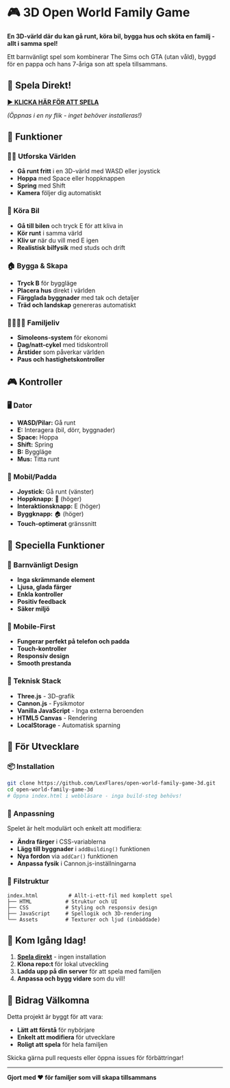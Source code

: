 # 🎮 3D Open World Family Game

**En 3D-värld där du kan gå runt, köra bil, bygga hus och sköta en familj - allt i samma spel!**

Ett barnvänligt spel som kombinerar The Sims och GTA (utan våld), byggd för en pappa och hans 7-åriga son att spela tillsammans.

## 🚀 Spela Direkt!

**[▶️ KLICKA HÄR FÖR ATT SPELA](https://raw.githubusercontent.com/LexFlares/open-world-family-game-3d/main/index.html)**

*(Öppnas i en ny flik - inget behöver installeras!)*

## 🎯 Funktioner

### 🚶‍♂️ Utforska Världen
- **Gå runt fritt** i en 3D-värld med WASD eller joystick
- **Hoppa** med Space eller hoppknappen
- **Spring** med Shift
- **Kamera** följer dig automatiskt

### 🚗 Köra Bil
- **Gå till bilen** och tryck E för att kliva in
- **Kör runt** i samma värld
- **Kliv ur** när du vill med E igen
- **Realistisk bilfysik** med studs och drift

### 🏠 Bygga & Skapa
- **Tryck B** för byggläge
- **Placera hus** direkt i världen
- **Färgglada byggnader** med tak och detaljer
- **Träd och landskap** genereras automatiskt

### 👨‍👩‍👧‍👦 Familjeliv
- **Simoleons-system** för ekonomi
- **Dag/natt-cykel** med tidskontroll
- **Årstider** som påverkar världen
- **Paus och hastighetskontroller**

## 🎮 Kontroller

### 🖥️ Dator
- **WASD/Pilar:** Gå runt
- **E:** Interagera (bil, dörr, byggnader)
- **Space:** Hoppa
- **Shift:** Spring
- **B:** Byggläge
- **Mus:** Titta runt

### 📱 Mobil/Padda
- **Joystick:** Gå runt (vänster)
- **Hoppknapp:** 🤸 (höger)
- **Interaktionsknapp:** E (höger)
- **Byggknapp:** 🏠 (höger)
- **Touch-optimerat** gränssnitt

## 🌟 Speciella Funktioner

### 🎨 Barnvänligt Design
- **Inga skrämmande element**
- **Ljusa, glada färger**
- **Enkla kontroller**
- **Positiv feedback**
- **Säker miljö**

### 📱 Mobile-First
- **Fungerar perfekt på telefon och padda**
- **Touch-kontroller**
- **Responsiv design**
- **Smooth prestanda**

### 🔧 Teknisk Stack
- **Three.js** - 3D-grafik
- **Cannon.js** - Fysikmotor
- **Vanilla JavaScript** - Inga externa beroenden
- **HTML5 Canvas** - Rendering
- **LocalStorage** - Automatisk sparning

## 🎯 För Utvecklare

### 📦 Installation
```bash
git clone https://github.com/LexFlares/open-world-family-game-3d.git
cd open-world-family-game-3d
# Öppna index.html i webbläsare - inga build-steg behövs!
```

### 🔧 Anpassning
Spelet är helt modulärt och enkelt att modifiera:
- **Ändra färger** i CSS-variablerna
- **Lägg till byggnader** i `addBuilding()` funktionen  
- **Nya fordon** via `addCar()` funktionen
- **Anpassa fysik** i Cannon.js-inställningarna

### 📁 Filstruktur
```
index.html          # Allt-i-ett-fil med komplett spel
├── HTML           # Struktur och UI
├── CSS            # Styling och responsiv design  
├── JavaScript     # Spellogik och 3D-rendering
└── Assets         # Texturer och ljud (inbäddade)
```

## 🎉 Kom Igång Idag!

1. **[Spela direkt](https://raw.githubusercontent.com/LexFlares/open-world-family-game-3d/main/index.html)** - ingen installation
2. **Klona repo:t** för lokal utveckling
3. **Ladda upp på din server** för att spela med familjen
4. **Anpassa och bygg vidare** som du vill!

## 🤝 Bidrag Välkomna

Detta projekt är byggt för att vara:
- **Lätt att förstå** för nybörjare
- **Enkelt att modifiera** för utvecklare
- **Roligt att spela** för hela familjen

Skicka gärna pull requests eller öppna issues för förbättringar!

---

**Gjort med ❤️ för familjer som vill skapa tillsammans**